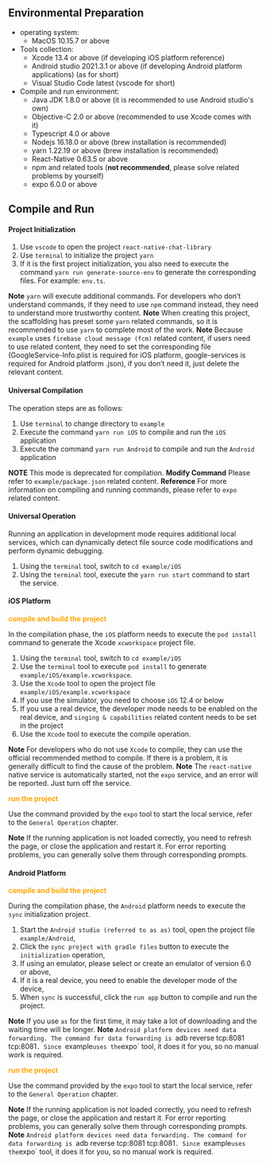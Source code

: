 ## Environmental Preparation

- operating system:
  - MacOS 10.15.7 or above
- Tools collection:
  - Xcode 13.4 or above (if developing iOS platform reference)
  - Android studio 2021.3.1 or above (if developing Android platform applications) (as for short)
  - Visual Studio Code latest (vscode for short)
- Compile and run environment:
  - Java JDK 1.8.0 or above (it is recommended to use Android studio's own)
  - Objective-C 2.0 or above (recommended to use Xcode comes with it)
  - Typescript 4.0 or above
  - Nodejs 16.18.0 or above (brew installation is recommended)
  - yarn 1.22.19 or above (brew installation is recommended)
  - React-Native 0.63.5 or above
  - npm and related tools (**not recommended**, please solve related problems by yourself)
  - expo 6.0.0 or above

## Compile and Run

#### Project Initialization

1. Use `vscode` to open the project `react-native-chat-library`
2. Use `terminal` to initialize the project `yarn`
3. If it is the first project initialization, you also need to execute the command `yarn run generate-source-env` to generate the corresponding files. For example: `env.ts`.

**Note** `yarn` will execute additional commands. For developers who don’t understand commands, if they need to use `npm` command instead, they need to understand more trustworthy content.
**Note** When creating this project, the scaffolding has preset some `yarn` related commands, so it is recommended to use `yarn` to complete most of the work.
**Note** Because `example` uses `firebase cloud message (fcm)` related content, if users need to use related content, they need to set the corresponding file (GoogleService-Info.plist is required for iOS platform, google-services is required for Android platform .json), if you don’t need it, just delete the relevant content.

#### Universal Compilation

The operation steps are as follows:

1. Use `terminal` to change directory to `example`
2. Execute the command `yarn run iOS` to compile and run the `iOS` application
3. Execute the command `yarn run Android` to compile and run the `Android` application

**NOTE** This mode is deprecated for compilation.
**Modify Command** Please refer to `example/package.json` related content.
**Reference** For more information on compiling and running commands, please refer to `expo` related content.

#### Universal Operation

Running an application in development mode requires additional local services, which can dynamically detect file source code modifications and perform dynamic debugging.

1. Using the `terminal` tool, switch to `cd example/iOS`
2. Using the `terminal` tool, execute the `yarn run start` command to start the service.

#### iOS Platform

**<span style="color:orange">compile and build the project</span>**

In the compilation phase, the `iOS` platform needs to execute the `pod install` command to generate the Xcode `xcworkspace` project file.

1. Using the `terminal` tool, switch to `cd example/iOS`
2. Use the `terminal` tool to execute `pod install` to generate `example/iOS/example.xcworkspace`.
3. Use the `Xcode` tool to open the project file `example/iOS/example.xcworkspace`
4. If you use the simulator, you need to choose `iOS` 12.4 or below
5. If you use a real device, the developer mode needs to be enabled on the real device, and `singing & capabilities` related content needs to be set in the project
6. Use the `Xcode` tool to execute the compile operation.

**Note** For developers who do not use `Xcode` to compile, they can use the official recommended method to compile. If there is a problem, it is generally difficult to find the cause of the problem.
**Note** The `react-native` native service is automatically started, not the `expo` service, and an error will be reported. Just turn off the service.

**<span style="color:orange">run the project</span>**

Use the command provided by the `expo` tool to start the local service, refer to the `General Operation` chapter.

**Note** If the running application is not loaded correctly, you need to refresh the page, or close the application and restart it. For error reporting problems, you can generally solve them through corresponding prompts.

#### Android Platform

**<span style="color:orange">compile and build the project</span>**

During the compilation phase, the `Android` platform needs to execute the `sync` initialization project.

1. Start the `Android studio (referred to as as)` tool, open the project file `example/Android`,
2. Click the `sync project with gradle files` button to execute the `initialization` operation,
3. If using an emulator, please select or create an emulator of version 6.0 or above,
4. If it is a real device, you need to enable the developer mode of the device,
5. When `sync` is successful, click the `run app` button to compile and run the project.

**Note** If you use `as` for the first time, it may take a lot of downloading and the waiting time will be longer.
**Note** `Android platform devices need data forwarding. The command for data forwarding is `adb reverse tcp:8081 tcp:8081`. Since `example`uses the`expo` tool, it does it for you, so no manual work is required.

**<span style="color:orange">run the project</span>**

Use the command provided by the `expo` tool to start the local service, refer to the `General Operation` chapter.

**Note** If the running application is not loaded correctly, you need to refresh the page, or close the application and restart it. For error reporting problems, you can generally solve them through corresponding prompts.
**Note** `Android platform devices need data forwarding. The command for data forwarding is `adb reverse tcp:8081 tcp:8081`. Since `example`uses the`expo` tool, it does it for you, so no manual work is required.
